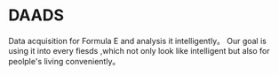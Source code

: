 # DAADS
Data acquisition for Formula E and analysis it intelligently。
Our goal is using it into every fiesds ,which not only look like intelligent but also for peolple's living conveniently。
